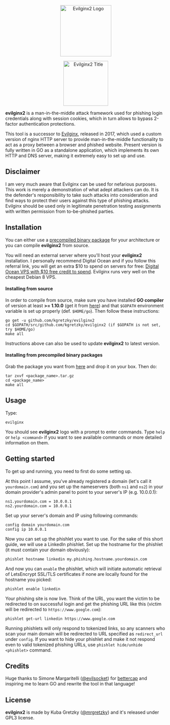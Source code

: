 <p align="center">
  <img alt="Evilginx2 Logo" src="https://raw.githubusercontent.com/kgretzky/evilginx2/media/img/evilginx2-logo-512.png" height="160" />
  <p align="center">
    <img alt="Evilginx2 Title" src="https://raw.githubusercontent.com/kgretzky/evilginx2/media/img/evilginx2-title-black-512.png" height="140" />
  </p>
</p>

**evilginx2** is a man-in-the-middle attack framework used for phishing login credentials along with session cookies, which in turn allows to bypass 2-factor authentication protections.

This tool is a successor to [Evilginx](https://github.com/kgretzky/evilginx), released in 2017, which used a custom version of nginx HTTP server to provide man-in-the-middle functionality to act as a proxy between a browser and phished website.
Present version is fully written in GO as a standalone application, which implements its own HTTP and DNS server, making it extremely easy to set up and use.

## Disclaimer

I am very much aware that Evilginx can be used for nefarious purposes. This work is merely a demonstration of what adept attackers can do. It is the defender's responsibility to take such attacks into consideration and find ways to protect their users against this type of phishing attacks. Evilginx should be used only in legitimate penetration testing assignments with written permission from to-be-phished parties.

## Installation

You can either use a [precompiled binary package](https://github.com/kgretzky/evilginx2/releases) for your architecture or you can compile **evilginx2** from source.

You will need an external server where you'll host your **evilginx2** installation. I personally recommend Digital Ocean and if you follow this referral link, you will get an extra $10 to spend on servers for free: [Digital Ocean VPS with $10 free credit to spend](https://m.do.co/c/50338abc7ffe). Evilginx runs very well on the cheapest Debian 8 VPS.

#### Installing from source

In order to compile from source, make sure you have installed **GO compiler** of version at least **>= 1.10.0** (get it from [here](https://golang.org/doc/install)) and that `$GOPATH` environment variable is set up properly (def. `$HOME/go`). Then follow these instructions:

```
go get -u github.com/kgretzky/evilginx2
cd $GOPATH/src/github.com/kgretzky/evilginx2 (if $GOPATH is not set, try $HOME/go)
make all
```

Instructions above can also be used to update **evilginx2** to latest version.

#### Installing from precompiled binary packages

Grab the package you want from [here](https://github.com/kgretzky/evilginx2/releases) and drop it on your box. Then do:
```
tar zxvf <package_name>.tar.gz
cd <package_name>
make all
```

## Usage

Type:
```
evilginx
```

You should see **evilginx2** logo with a prompt to enter commands. Type `help` or `help <command>` if you want to see available commands or more detailed information on them.

## Getting started

To get up and running, you need to first do some setting up.

At this point I assume, you've already registered a domain (let's call it `yourdomain.com`) and you set up the nameservers (both `ns1` and `ns2`) in your domain provider's admin panel to point to your server's IP (e.g. 10.0.0.1):
```
ns1.yourdomain.com = 10.0.0.1
ns2.yourdomain.com = 10.0.0.1
```

Set up your server's domain and IP using following commands:
```
config domain yourdomain.com
config ip 10.0.0.1
```

Now you can set up the phishlet you want to use. For the sake of this short guide, we will use a LinkedIn phishlet. Set up the hostname for the phishlet (it must contain your domain obviously):
```
phishlet hostname linkedin my.phishing.hostname.yourdomain.com
```

And now you can `enable` the phishlet, which will initiate automatic retrieval of LetsEncrypt SSL/TLS certificates if none are locally found for the hostname you picked:
```
phishlet enable linkedin
```

Your phishing site is now live. Think of the URL, you want the victim to be redirected to on successful login and get the phishing URL like this (victim will be redirected to `https://www.google.com`):
```
phishlet get-url linkedin https://www.google.com
```

Running phishlets will only respond to tokenized links, so any scanners who scan your main domain will be redirected to URL specified as `redirect_url` under `config`. If you want to hide your phishlet and make it not respond even to valid tokenized phishing URLs, use `phishlet hide/unhide <phishlet>` command.

## Credits

Huge thanks to Simone Margaritelli ([@evilsocket](https://twitter.com/evilsocket)) for [bettercap](https://github.com/bettercap/bettercap) and inspiring me to learn GO and rewrite the tool in that language!

## License

**evilginx2** is made by Kuba Gretzky ([@mrgretzky](https://twitter.com/mrgretzky)) and it's released under GPL3 license.

